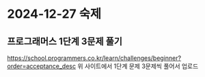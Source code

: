 # 2024-12-27 숙제
## 프로그래머스 1단계 3문제 풀기
https://school.programmers.co.kr/learn/challenges/beginner?order=acceptance_desc
위 사이트에서 1단계 문제 3문제씩 풀어서 업로드